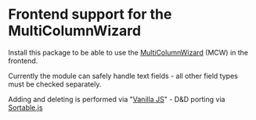 # Frontend support for the MultiColumnWizard

Install this package to be able to use the [MultiColumnWizard](https://github.com/menatwork/MultiColumnWizard) (MCW) in the
frontend.

Currently the module can safely handle text fields - all other field types must be checked separately.

Adding and deleting is performed via "[Vanilla JS](https://en.wikipedia.org/wiki/Vanilla_JS)" - D&D porting via [Sortable.js](https://github.com/SortableJS/Sortable)
